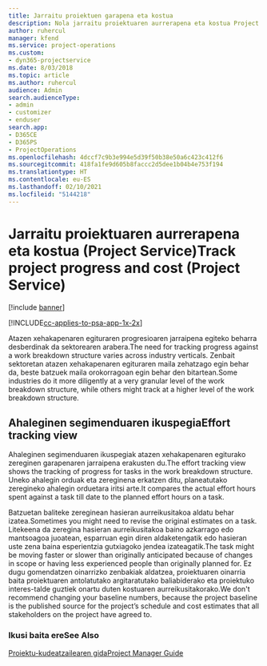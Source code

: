 ```yaml
---
title: Jarraitu proiektuen garapena eta kostua
description: Nola jarraitu proiektuaren aurrerapena eta kostua Project Service-n
author: ruhercul
manager: kfend
ms.service: project-operations
ms.custom:
- dyn365-projectservice
ms.date: 8/03/2018
ms.topic: article
ms.author: ruhercul
audience: Admin
search.audienceType:
- admin
- customizer
- enduser
search.app:
- D365CE
- D365PS
- ProjectOperations
ms.openlocfilehash: 4dccf7c9b3e994e5d39f50b38e50a6c423c412f6
ms.sourcegitcommit: 418fa1fe9d605b8faccc2d5dee1b04b4e753f194
ms.translationtype: HT
ms.contentlocale: eu-ES
ms.lasthandoff: 02/10/2021
ms.locfileid: "5144218"
---
```

# <a name="track-project-progress-and-cost-project-service"></a><span data-ttu-id="b5850-103">Jarraitu proiektuaren aurrerapena eta kostua (Project Service)</span><span class="sxs-lookup"><span data-stu-id="b5850-103">Track project progress and cost (Project Service)</span></span>

[!include [banner](../includes/psa-now-project-operations.md)]

[!INCLUDE[cc-applies-to-psa-app-1x-2x](../includes/cc-applies-to-psa-app-1x-2x.md)]

<span data-ttu-id="b5850-104">Atazen xehakapenaren egituraren progresioaren jarraipena egiteko beharra desberdinak da sektorearen arabera.</span><span class="sxs-lookup"><span data-stu-id="b5850-104">The need for tracking progress against a work breakdown structure varies across industry verticals.</span></span> <span data-ttu-id="b5850-105">Zenbait sektoretan atazen xehakapenaren egituraren maila zehatzago egin behar da, beste batzuek maila orokorragoan egin behar den bitartean.</span><span class="sxs-lookup"><span data-stu-id="b5850-105">Some industries do it more diligently at a very granular level of the work breakdown structure, while others might track at a higher level of the work breakdown structure.</span></span>  
  
## <a name="effort-tracking-view"></a><span data-ttu-id="b5850-106">Ahaleginen segimenduaren ikuspegia</span><span class="sxs-lookup"><span data-stu-id="b5850-106">Effort tracking view</span></span>  
<span data-ttu-id="b5850-107">Ahaleginen segimenduaren ikuspegiak atazen xehakapenaren egiturako zereginen garapenaren jarraipena erakusten du.</span><span class="sxs-lookup"><span data-stu-id="b5850-107">The effort tracking view shows the tracking of progress for tasks in the work breakdown structure.</span></span> <span data-ttu-id="b5850-108">Uneko ahalegin orduak eta zereginena erkatzen ditu, planeatutako zeregineko ahalegin orduetara iritsi arte.</span><span class="sxs-lookup"><span data-stu-id="b5850-108">It compares the actual effort hours spent against a task till date to the planned effort hours on a task.</span></span>  
  
<span data-ttu-id="b5850-109">Batzuetan baliteke zereginean hasieran aurreikusitakoa aldatu behar izatea.</span><span class="sxs-lookup"><span data-stu-id="b5850-109">Sometimes you might need to revise the original estimates on a task.</span></span> <span data-ttu-id="b5850-110">Litekeena da zeregina hasieran aurreikusitakoa baino azkarrago edo mantsoagoa juoatean, esparruan egin diren aldaketengatik edo hasieran uste zena baina esperientzia gutxiagoko jendea izateagatik.</span><span class="sxs-lookup"><span data-stu-id="b5850-110">The task might be moving faster or slower than originally anticipated because of changes in scope or having less experienced people than originally planned for.</span></span> <span data-ttu-id="b5850-111">Ez dugu gomendatzen oinarrizko zenbakiak aldatzea, proiektuaren oinarria baita proiektuaren antolatutako argitaratutako baliabiderako eta proiektuko interes-talde guztiek onartu duten kostuaren aurreikusitakorako.</span><span class="sxs-lookup"><span data-stu-id="b5850-111">We don't recommend changing your baseline numbers, because the project baseline is the published source for the project’s schedule and cost estimates that all stakeholders on the project have agreed to.</span></span>  
  
### <a name="see-also"></a><span data-ttu-id="b5850-112">Ikusi baita ere</span><span class="sxs-lookup"><span data-stu-id="b5850-112">See Also</span></span>  
 [<span data-ttu-id="b5850-113">Proiektu-kudeatzailearen gida</span><span class="sxs-lookup"><span data-stu-id="b5850-113">Project Manager Guide</span></span>](../psa/project-manager-guide.md)

